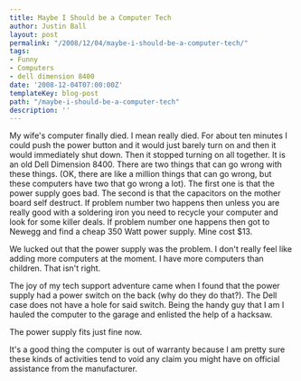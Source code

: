 ```yaml
---
title: Maybe I Should be a Computer Tech
author: Justin Ball
layout: post
permalink: "/2008/12/04/maybe-i-should-be-a-computer-tech/"
tags:
- Funny
- Computers
- dell dimension 8400
date: '2008-12-04T07:00:00Z'
templateKey: blog-post
path: "/maybe-i-should-be-a-computer-tech"
description: ''
---
```


My wife's computer finally died. I mean really died. For about ten minutes I could push the power button and it would just barely turn on and then it would immediately shut down. Then it stopped turning on all together. It is an old Dell Dimension 8400. There are two things that can go wrong with these things. (OK, there are like a million things that can go wrong, but these computers have two that go wrong a lot). The first one is that the power supply goes bad. The second is that the capacitors on the mother board self destruct. If problem number two happens then unless you are really good with a soldering iron you need to recycle your computer and look for some killer deals. If problem number one happens then got to Newegg and find a cheap 350 Watt power supply. Mine cost $13.

We lucked out that the power supply was the problem. I don't really feel like adding more computers at the moment. I have more computers than children. That isn't right.

The joy of my tech support adventure came when I found that the power supply had a power switch on the back (why do they do that?). The Dell case does not have a hole for said switch. Being the handy guy that I am I hauled the computer to the garage and enlisted the help of a hacksaw.

The power supply fits just fine now.

It's a good thing the computer is out of warranty because I am pretty sure these kinds of activities tend to void any claim you might have on official assistance from the manufacturer.
